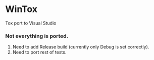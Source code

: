# WinTox
Tox port to Visual Studio

### Not everything is ported.
1. Need to add Release build (currently only Debug is set correctly).
2. Need to port rest of tests.
